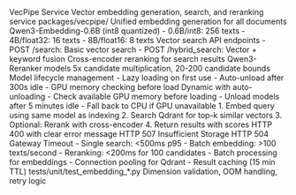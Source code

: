 <!-- IMPORTANT: If you make any changes that affect the information in this CLAUDE.md file,
     you MUST update this documentation accordingly. This includes:
     - Changing embedding models or batch sizes
     - Modifying search or reranking logic
     - Altering memory management strategies
     - Changing API endpoints or error handling
     - Updating performance targets
     Keep this documentation in sync with the actual implementation! -->

<component>
  <name>VecPipe Service</name>
  <purpose>Vector embedding generation, search, and reranking service</purpose>
  <location>packages/vecpipe/</location>
</component>

<key-modules>
  <module name="embed_chunks_unified.py">
    <purpose>Unified embedding generation for all documents</purpose>
    <models>Qwen3-Embedding-0.6B (int8 quantized)</models>
    <batch-sizes>
      - 0.6B/int8: 256 texts
      - 4B/float32: 16 texts  
      - 8B/float16: 8 texts
    </batch-sizes>
  </module>
  
  <module name="search_api.py">
    <purpose>Vector search API endpoints</purpose>
    <endpoints>
      - POST /search: Basic vector search
      - POST /hybrid_search: Vector + keyword fusion
    </endpoints>
  </module>
  
  <module name="reranker.py">
    <purpose>Cross-encoder reranking for search results</purpose>
    <models>Qwen3-Reranker models</models>
    <strategy>5x candidate multiplication, 20-200 candidate bounds</strategy>
  </module>
  
  <module name="model_manager.py">
    <purpose>Model lifecycle management</purpose>
    <features>
      - Lazy loading on first use
      - Auto-unload after 300s idle
      - GPU memory checking before load
    </features>
  </module>
</key-modules>

<memory-management>
  <strategy>Dynamic with auto-unloading</strategy>
  <limits>
    - Check available GPU memory before loading
    - Unload models after 5 minutes idle
    - Fall back to CPU if GPU unavailable
  </limits>
</memory-management>

<search-flow>
  1. Embed query using same model as indexing
  2. Search Qdrant for top-k similar vectors
  3. Optional: Rerank with cross-encoder
  4. Return results with scores
</search-flow>

<error-handling>
  <dimension-mismatch>HTTP 400 with clear error message</dimension-mismatch>
  <memory-error>HTTP 507 Insufficient Storage</memory-error>
  <timeout>HTTP 504 Gateway Timeout</timeout>
</error-handling>

<performance>
  <targets>
    - Single search: &lt;500ms p95
    - Batch embedding: &gt;100 texts/second
    - Reranking: &lt;200ms for 100 candidates
  </targets>
  <optimizations>
    - Batch processing for embeddings
    - Connection pooling for Qdrant
    - Result caching (15 min TTL)
  </optimizations>
</performance>

<testing>
  <location>tests/unit/test_embedding_*.py</location>
  <coverage>Dimension validation, OOM handling, retry logic</coverage>
</testing>
